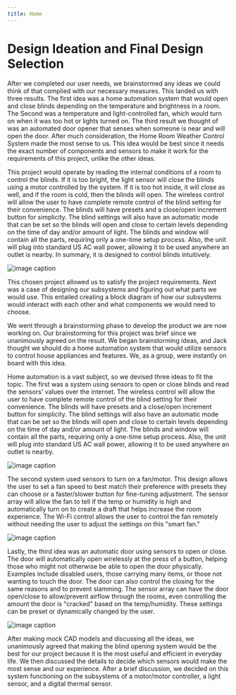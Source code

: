 ```yaml
---
title: Home 
---
```

 
# Design Ideation and Final Design Selection

After we completed our user needs, we brainstormed any ideas we could think of that complied with our necessary measures. This landed us with three results. The first idea was a home automation system that would open and close blinds depending on the temperature and brightness in a room. The Second was a temperature and light-controlled fan, which would turn on when it was too hot or lights turned on. The third result we thought of was an automated door opener that senses when someone is near and will open the door. After much consideration, the Home Room Weather Control System made the most sense to us. This idea would be best since it needs the exact number of components and sensors to make it work for the requirements of this project, unlike the other ideas. 
  
This project would operate by reading the internal conditions of a room to control the blinds. If it is too bright, the light sensor will close the blinds using a motor controlled by the system. If it is too hot inside, it will close as well, and if the room is cold, then the blinds will open. The wireless control will allow the user to have complete remote control of the blind setting for their convenience. The blinds will have presets and a close/open increment button for simplicity. The blind settings will also have an automatic mode that can be set so the blinds will open and close to certain levels depending on the time of day and/or amount of light. The blinds and window will contain all the parts, requiring only a one-time setup process. Also, the unit will plug into standard US AC wall power, allowing it to be used anywhere an outlet is nearby. In summary, it is designed to control blinds intuitively.
  
  ![image caption](https://media.discordapp.net/attachments/1143291596109009090/1162829343786029066/image.png?ex=653d5c37&is=652ae737&hm=eabc8d34cc643f13a9d049c900424b8f452648014a2796a559ec32e0f126325a&=&width=374&height=473)

  This chosen project allowed us to satisfy the project requirements. Next was a case of designing our subsystems and figuring out what parts we would use. This entailed creating a block diagram of how our subsystems would interact with each other and what components we would need to choose.

We went through a brainstorming phase to develop the product we are now working on. Our brainstorming for this project was brief since we unanimously agreed on the result. We began brainstorming ideas, and Jack thought we should do a home automation system that would utilize sensors to control house appliances and features. We, as a group, were instantly on board with this idea. 

Home automation is a vast subject, so we devised three ideas to fit the topic. The first was a system using sensors to open or close blinds and read the sensors' values over the internet. The wireless control will allow the user to have complete remote control of the blind setting for their convenience. The blinds will have presets and a close/open increment button for simplicity. The blind settings will also have an automatic mode that can be set so the blinds will open and close to certain levels depending on the time of day and/or amount of light. The blinds and window will contain all the parts, requiring only a one-time setup process. Also, the unit will plug into standard US AC wall power, allowing it to be used anywhere an outlet is nearby.

  ![image caption]()

The second system used sensors to turn on a fan/motor. This design allows the user to set a fan speed to best match their preference with presets they can choose or a faster/slower button for fine-tuning adjustment. The sensor array will allow the fan to tell if the temp or humidity is high and automatically turn on to create a draft that helps increase the room experience. The Wi-Fi control allows the user to control the fan remotely without needing the user to adjust the settings on this "smart fan."

  ![image caption]()

Lastly, the third idea was an automatic door using sensors to open or close. The door will automatically open wirelessly at the press of a button, helping those who might not otherwise be able to open the door physically. Examples include disabled users, those carrying many items, or those not wanting to touch the door. The door can also control the closing for the same reasons and to prevent slamming. The sensor array can have the door open/close to allow/prevent airflow through the rooms, even controlling the amount the door is "cracked" based on the temp/humidity. These settings can be preset or dynamically changed by the user.

  ![image caption]()

After making mock CAD models and discussing all the ideas, we unanimously agreed that making the blind opening system would be the best for our project because it is the most useful and efficient in everyday life. We then discussed the details to decide which sensors would make the most sense and our experience. After a brief discussion, we decided on this system functioning on the subsystems of a motor/motor controller, a light sensor, and a digital thermal sensor. 
